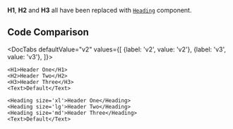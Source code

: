 


**H1**, **H2** and **H3** all have been replaced with [`Heading`](heading.md) component.

## Code Comparison

<DocTabs
defaultValue="v2"
values={[
{label: 'v2', value: 'v2'},
{label: 'v3', value: 'v3'},
]}>
<DocTabItem value="v2">

```tsx
<H1>Header One</H1>
<H2>Header Two</H2>
<H3>Header Three</H3>
<Text>Default</Text>
```

</DocTabItem>
<DocTabItem value="v3">

```tsx
<Heading size='xl'>Header One</Heading>
<Heading size='lg'>Header Two</Heading>
<Heading size='md'>Header Three</Heading>
<Text>Default</Text>
```

</DocTabItem>
</DocTabs>
